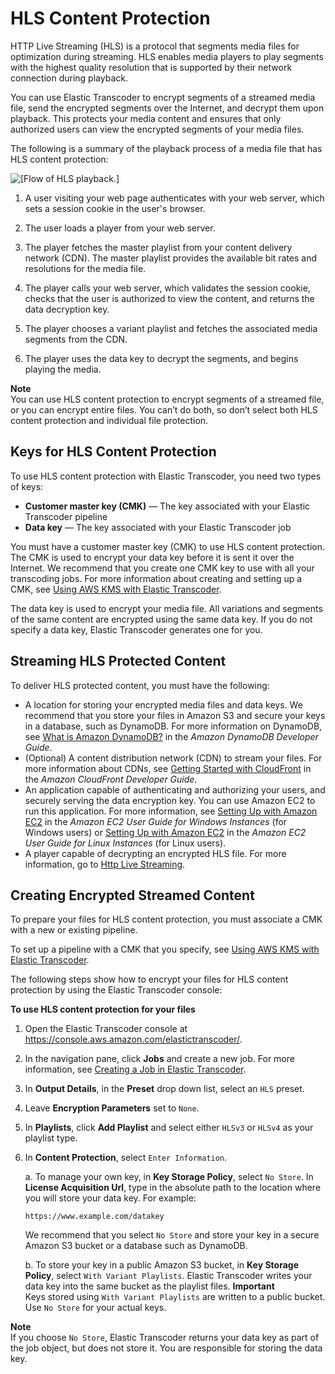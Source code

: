# HLS Content Protection<a name="content-protection"></a>

HTTP Live Streaming \(HLS\) is a protocol that segments media files for optimization during streaming\. HLS enables media players to play segments with the highest quality resolution that is supported by their network connection during playback\.

You can use Elastic Transcoder to encrypt segments of a streamed media file, send the encrypted segments over the Internet, and decrypt them upon playback\. This protects your media content and ensures that only authorized users can view the encrypted segments of your media files\.

The following is a summary of the playback process of a media file that has HLS content protection:

![\[Flow of HLS playback.\]](http://docs.aws.amazon.com/elastictranscoder/latest/developerguide/)

1. A user visiting your web page authenticates with your web server, which sets a session cookie in the user's browser\.

1. The user loads a player from your web server\. 

1. The player fetches the master playlist from your content delivery network \(CDN\)\. The master playlist provides the available bit rates and resolutions for the media file\.

1. The player calls your web server, which validates the session cookie, checks that the user is authorized to view the content, and returns the data decryption key\.

1. The player chooses a variant playlist and fetches the associated media segments from the CDN\.

1. The player uses the data key to decrypt the segments, and begins playing the media\.

**Note**  
You can use HLS content protection to encrypt segments of a streamed file, or you can encrypt entire files\. You can’t do both, so don’t select both HLS content protection and individual file protection\.

## Keys for HLS Content Protection<a name="key-overview"></a>

To use HLS content protection with Elastic Transcoder, you need two types of keys:
+ **Customer master key \(CMK\)** — The key associated with your Elastic Transcoder pipeline
+ **Data key** — The key associated with your Elastic Transcoder job

You must have a customer master key \(CMK\) to use HLS content protection\. The CMK is used to encrypt your data key before it is sent it over the Internet\. We recommend that you create one CMK key to use with all your transcoding jobs\. For more information about creating and setting up a CMK, see [Using AWS KMS with Elastic Transcoder](encryption.md#using-kms)\.

The data key is used to encrypt your media file\. All variations and segments of the same content are encrypted using the same data key\. If you do not specify a data key, Elastic Transcoder generates one for you\.

## Streaming HLS Protected Content<a name="hls-cp-setup"></a>

To deliver HLS protected content, you must have the following:
+ A location for storing your encrypted media files and data keys\. We recommend that you store your files in Amazon S3 and secure your keys in a database, such as DynamoDB\. For more information on DynamoDB, see [What is Amazon DynamoDB?](http://docs.aws.amazon.com/amazondynamodb/latest/developerguide/Introduction.html) in the *Amazon DynamoDB Developer Guide*\.
+ \(Optional\) A content distribution network \(CDN\) to stream your files\. For more information about CDNs, see [Getting Started with CloudFront](http://docs.aws.amazon.com/AmazonCloudFront/latest/DeveloperGuide/programming-encryption.html) in the *Amazon CloudFront Developer Guide*\.
+ An application capable of authenticating and authorizing your users, and securely serving the data encryption key\. You can use Amazon EC2 to run this application\. For more information, see [Setting Up with Amazon EC2](http://docs.aws.amazon.com/AWSEC2/latest/WindowsGuide/concepts.html) in the *Amazon EC2 User Guide for Windows Instances* \(for Windows users\) or [Setting Up with Amazon EC2](http://docs.aws.amazon.com/AWSEC2/latest/UserGuide/concepts.html) in the *Amazon EC2 User Guide for Linux Instances* \(for Linux users\)\. 
+ A player capable of decrypting an encrypted HLS file\. For more information, go to [Http Live Streaming](http://en.wikipedia.org/wiki/HTTP_Live_Streaming#Client_software)\.

## Creating Encrypted Streamed Content<a name="hls-cp-ets-setup"></a>

To prepare your files for HLS content protection, you must associate a CMK with a new or existing pipeline\.

To set up a pipeline with a CMK that you specify, see [Using AWS KMS with Elastic Transcoder](encryption.md#using-kms)\.

The following steps show how to encrypt your files for HLS content protection by using the Elastic Transcoder console:

**To use HLS content protection for your files**

1. Open the Elastic Transcoder console at [https://console\.aws\.amazon\.com/elastictranscoder/](https://console.aws.amazon.com/elastictranscoder/)\.

1. In the navigation pane, click **Jobs** and create a new job\. For more information, see [Creating a Job in Elastic Transcoder](creating-jobs.md)\.

1. In **Output Details**, in the **Preset** drop down list, select an `HLS` preset\.

1. Leave **Encryption Parameters** set to `None`\.

1. In **Playlists**, click **Add Playlist** and select either `HLSv3` or `HLSv4` as your playlist type\.

1. In **Content Protection**, select `Enter Information`\.

   a\. To manage your own key, in **Key Storage Policy**, select `No Store`\. In **License Acquisition Url**, type in the absolute path to the location where you will store your data key\. For example:

   ```
   https://www.example.com/datakey
   ```

   We recommend that you select `No Store` and store your key in a secure Amazon S3 bucket or a database such as DynamoDB\.

   b\. To store your key in a public Amazon S3 bucket, in **Key Storage Policy**, select `With Variant Playlists`\. Elastic Transcoder writes your data key into the same bucket as the playlist files\.
**Important**  
Keys stored using `With Variant Playlists` are written to a public bucket\. Use `No Store` for your actual keys\.

**Note**  
If you choose `No Store`, Elastic Transcoder returns your data key as part of the job object, but does not store it\. You are responsible for storing the data key\.